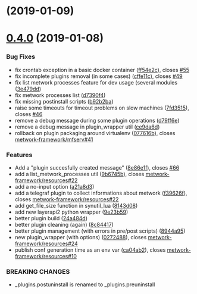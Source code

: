 <a name=""></a>
# [](https://github.com/metwork-framework/mfcom/compare/v0.4.0...v) (2019-01-09)



<a name="0.4.0"></a>
# [0.4.0](https://github.com/metwork-framework/mfcom/compare/ce9da6d...v0.4.0) (2019-01-08)


### Bug Fixes

* fix crontab exception in a basic docker container ([ff54e2c](https://github.com/metwork-framework/mfcom/commit/ff54e2c)), closes [#55](https://github.com/metwork-framework/mfcom/issues/55)
* fix incomplete plugins removal (in some cases) ([cffe11c](https://github.com/metwork-framework/mfcom/commit/cffe11c)), closes [#49](https://github.com/metwork-framework/mfcom/issues/49)
* fix list metwork processes feature for dev usage (several modules ([3e479dd](https://github.com/metwork-framework/mfcom/commit/3e479dd))
* fix metwork processes list ([d7390f4](https://github.com/metwork-framework/mfcom/commit/d7390f4))
* fix missing postinstall scripts ([b92b2ba](https://github.com/metwork-framework/mfcom/commit/b92b2ba))
* raise some timeouts for timeout problems on slow machines ([7fd3515](https://github.com/metwork-framework/mfcom/commit/7fd3515)), closes [#46](https://github.com/metwork-framework/mfcom/issues/46)
* remove a debug message during some plugin operations ([d79ff6e](https://github.com/metwork-framework/mfcom/commit/d79ff6e))
* remove a debug message in plugin_wrapper util ([ce9da6d](https://github.com/metwork-framework/mfcom/commit/ce9da6d))
* rollback on plugin packaging around virtualenv ([077616b](https://github.com/metwork-framework/mfcom/commit/077616b)), closes [metwork-framework/mfserv#41](https://github.com/metwork-framework/mfserv/issues/41)


### Features

* Add a "plugin succesfully created message" ([8e86e1f](https://github.com/metwork-framework/mfcom/commit/8e86e1f)), closes [#66](https://github.com/metwork-framework/mfcom/issues/66)
* add a list_metwork_processes util ([9b6745b](https://github.com/metwork-framework/mfcom/commit/9b6745b)), closes [metwork-framework/resources#22](https://github.com/metwork-framework/resources/issues/22)
* add a no-input option ([a21a8d3](https://github.com/metwork-framework/mfcom/commit/a21a8d3))
* add a telegraf plugin to collect informations about metwork ([f39626f](https://github.com/metwork-framework/mfcom/commit/f39626f)), closes [metwork-framework/resources#22](https://github.com/metwork-framework/resources/issues/22)
* add get_file_size function in synutil_lua ([8143d08](https://github.com/metwork-framework/mfcom/commit/8143d08))
* add new layerapi2 python wrapper ([9e23b59](https://github.com/metwork-framework/mfcom/commit/9e23b59))
* better plugin build ([24a484d](https://github.com/metwork-framework/mfcom/commit/24a484d))
* better plugin cleaning (again) ([8c84417](https://github.com/metwork-framework/mfcom/commit/8c84417))
* better plugin management (with errors in pre/post scripts) ([8944a95](https://github.com/metwork-framework/mfcom/commit/8944a95))
* new plugin_wrapper (with options) ([0272488](https://github.com/metwork-framework/mfcom/commit/0272488)), closes [metwork-framework/resources#24](https://github.com/metwork-framework/resources/issues/24)
* publish conf generation time as an env var ([ca04ab2](https://github.com/metwork-framework/mfcom/commit/ca04ab2)), closes [metwork-framework/resources#10](https://github.com/metwork-framework/resources/issues/10)


### BREAKING CHANGES

* _plugins.postuninstall is renamed to
_plugins.preuninstall



